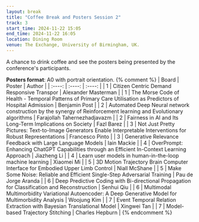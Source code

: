 ```yaml
---
layout: break
title: "Coffee Break and Posters Session 2"
track: 3
start_time: 2024-11-22 15:05
end_time: 2024-11-22 16:05
location: Dining Room
venue: The Exchange, University of Birmingham, UK.
---
```


A chance to drink coffee and see the posters being presented by the conference's participants.

**Posters format**: A0 with portrait orientation.
{% comment %}
| Board     | Poster                                                                                                            | Author                        |
|   :----:  |   :----:                                                                                                          |   :----:                      |
| 1         | Citizen Centric Demand Responsive Transpor                                                                        | Alexander Masterman           |
| 1         | The Morse Code of Health - Temporal Patterns of Primary Care Utilisation as Predictors of Hospital Admission      | Benjamin Post                 |
| 2         | Automated Deep Neural network construction by the synergy of Reinforcement learning and Evolutionary algorithms   | Farajollah Tahernezhadjavazm  |
| 2         | Fairness in AI and Its Long-Term Implications on Society                                                          | Fazl Barez                    |
| 3         | Not Just Pretty Pictures: Text-to-Image Generators Enable Interpretable Interventions for Robust Representations  | Francesco Pinto               |
| 3         | Generative Relevance Feedback with Large Language Models                                                          | Iain Mackie                   |
| 4         | OverPrompt: Enhancing ChatGPT Capabilities through an Efficient In-Context Learning Approach                      | Jiazheng Li                   |
| 4         | Learn user models in human-in-the-loop machine learning                                                           | Xiaomei Mi                    |
| 5         | 3D Motion Trajectory Brain Computer Interface for Embodied Upper Limb Control                                     | Niall McShane                 |
| 5         | Make Some Noise: Reliable and Efficient Single-Step Adversarial Training                                          | Pau de Jorge Aranda           |
| 6         | Deep Predictive Coding with Bi-directional Propagation for Classification and Reconstruction                      | Senhui Qiu                    |
| 6         | Multimodal Multimorbidity Variational Autoencoder: A Deep Generative Model for Multimorbidity Analysis            | Woojung Kim                   |
| 7         | Event Temporal Relation Extraction with Bayesian Translational Model                                              | Xingwei Tan                   |
| 7         | Model-based Trajectory Stitching                                                                                  | Charles Hepburn               |
{% endcomment %}
